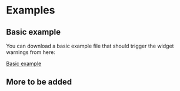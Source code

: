 # Examples

## Basic example

You can download a basic example file that should trigger the widget warnings from here:

[Basic example](../../Examples/MinimalExample.ghx)

## More to be added
